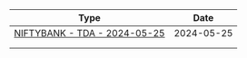 | Type                                                                        | Date       |
| --------------------------------------------------------------------------- | ---------- |
| [NIFTYBANK - TDA - 2024-05-25](tda/NIFTYBANK%20-%20TDA%20-%202024-05-25.md) | 2024-05-25 |
|                                                                             |            |
|                                                                             |            |
